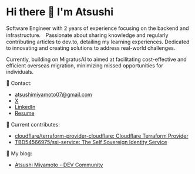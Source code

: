 # Hi there 🍣 I'm Atsushi

Software Engineer with 2 years of experience focusing on the backend and infrastructure.　Passionate about sharing knowledge and regularly contributing articles to dev.to, detailing my learning experiences. Dedicated to innovating and creating solutions to address real-world challenges.

Currently, building on MigratusAI to aimed at facilitating cost-effective and efficient overseas migration, minimizing missed opportunities for individuals.

📩 Contact:
- atsushimiyamoto07@gmail.com
- [X](https://twitter.com/Jun92587994)
- [LinkedIn](https://linkedin.com/in/atsushi-miyamoto-aa38a3180)
- [Resume](https://resume.creddle.io/resume/bkhje2sa14q)

🦄 Current contributes:
- [cloudflare/terraform-provider-cloudflare: Cloudflare Terraform Provider](https://github.com/cloudflare/terraform-provider-cloudflare)
- [TBD54566975/ssi-service: The Self Sovereign Identity Service](https://github.com/TBD54566975/ssi-service)

📝 My blog:
- [Atsushi Miyamoto - DEV Community](https://dev.to/atsushii)


